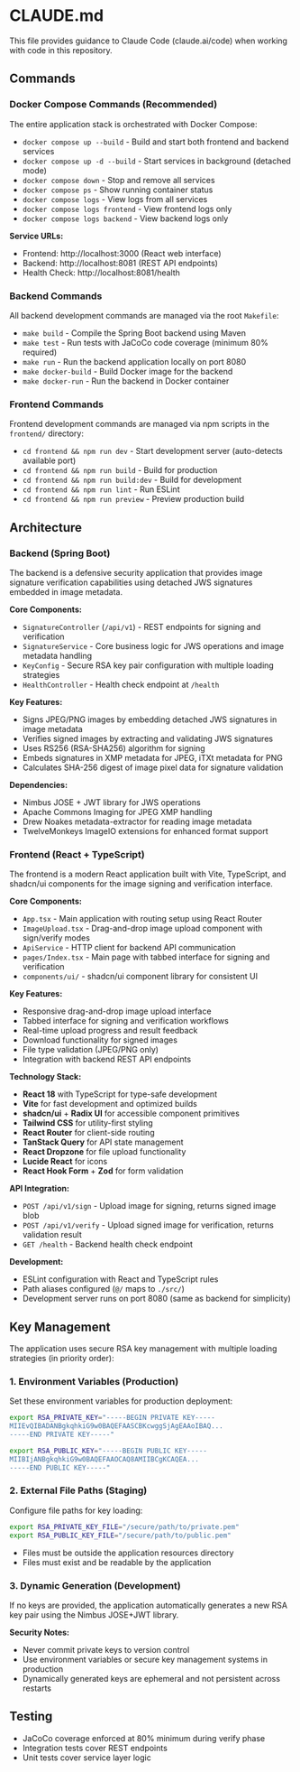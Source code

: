 # CLAUDE.md

This file provides guidance to Claude Code (claude.ai/code) when working with code in this repository.

## Commands

### Docker Compose Commands (Recommended)
The entire application stack is orchestrated with Docker Compose:

- `docker compose up --build` - Build and start both frontend and backend services
- `docker compose up -d --build` - Start services in background (detached mode)
- `docker compose down` - Stop and remove all services
- `docker compose ps` - Show running container status
- `docker compose logs` - View logs from all services
- `docker compose logs frontend` - View frontend logs only
- `docker compose logs backend` - View backend logs only

**Service URLs:**
- Frontend: http://localhost:3000 (React web interface)
- Backend: http://localhost:8081 (REST API endpoints)
- Health Check: http://localhost:8081/health

### Backend Commands
All backend development commands are managed via the root `Makefile`:

- `make build` - Compile the Spring Boot backend using Maven
- `make test` - Run tests with JaCoCo code coverage (minimum 80% required)
- `make run` - Run the backend application locally on port 8080
- `make docker-build` - Build Docker image for the backend
- `make docker-run` - Run the backend in Docker container

### Frontend Commands
Frontend development commands are managed via npm scripts in the `frontend/` directory:

- `cd frontend && npm run dev` - Start development server (auto-detects available port)
- `cd frontend && npm run build` - Build for production
- `cd frontend && npm run build:dev` - Build for development
- `cd frontend && npm run lint` - Run ESLint
- `cd frontend && npm run preview` - Preview production build

## Architecture

### Backend (Spring Boot)
The backend is a defensive security application that provides image signature verification capabilities using detached JWS signatures embedded in image metadata.

**Core Components:**
- `SignatureController` (`/api/v1`) - REST endpoints for signing and verification
- `SignatureService` - Core business logic for JWS operations and image metadata handling
- `KeyConfig` - Secure RSA key pair configuration with multiple loading strategies
- `HealthController` - Health check endpoint at `/health`

**Key Features:**
- Signs JPEG/PNG images by embedding detached JWS signatures in image metadata
- Verifies signed images by extracting and validating JWS signatures
- Uses RS256 (RSA-SHA256) algorithm for signing
- Embeds signatures in XMP metadata for JPEG, iTXt metadata for PNG
- Calculates SHA-256 digest of image pixel data for signature validation

**Dependencies:**
- Nimbus JOSE + JWT library for JWS operations
- Apache Commons Imaging for JPEG XMP handling
- Drew Noakes metadata-extractor for reading image metadata
- TwelveMonkeys ImageIO extensions for enhanced format support

### Frontend (React + TypeScript)
The frontend is a modern React application built with Vite, TypeScript, and shadcn/ui components for the image signing and verification interface.

**Core Components:**
- `App.tsx` - Main application with routing setup using React Router
- `ImageUpload.tsx` - Drag-and-drop image upload component with sign/verify modes
- `ApiService` - HTTP client for backend API communication
- `pages/Index.tsx` - Main page with tabbed interface for signing and verification
- `components/ui/` - shadcn/ui component library for consistent UI

**Key Features:**
- Responsive drag-and-drop image upload interface
- Tabbed interface for signing and verification workflows
- Real-time upload progress and result feedback
- Download functionality for signed images
- File type validation (JPEG/PNG only)
- Integration with backend REST API endpoints

**Technology Stack:**
- **React 18** with TypeScript for type-safe development
- **Vite** for fast development and optimized builds
- **shadcn/ui** + **Radix UI** for accessible component primitives
- **Tailwind CSS** for utility-first styling
- **React Router** for client-side routing
- **TanStack Query** for API state management
- **React Dropzone** for file upload functionality
- **Lucide React** for icons
- **React Hook Form** + **Zod** for form validation

**API Integration:**
- `POST /api/v1/sign` - Upload image for signing, returns signed image blob
- `POST /api/v1/verify` - Upload signed image for verification, returns validation result
- `GET /health` - Backend health check endpoint

**Development:**
- ESLint configuration with React and TypeScript rules
- Path aliases configured (`@/` maps to `./src/`)
- Development server runs on port 8080 (same as backend for simplicity)

## Key Management

The application uses secure RSA key management with multiple loading strategies (in priority order):

### 1. Environment Variables (Production)
Set these environment variables for production deployment:
```bash
export RSA_PRIVATE_KEY="-----BEGIN PRIVATE KEY-----
MIIEvQIBADANBgkqhkiG9w0BAQEFAASCBKcwggSjAgEAAoIBAQ...
-----END PRIVATE KEY-----"

export RSA_PUBLIC_KEY="-----BEGIN PUBLIC KEY-----
MIIBIjANBgkqhkiG9w0BAQEFAAOCAQ8AMIIBCgKCAQEA...
-----END PUBLIC KEY-----"
```

### 2. External File Paths (Staging)
Configure file paths for key loading:
```bash
export RSA_PRIVATE_KEY_FILE="/secure/path/to/private.pem"
export RSA_PUBLIC_KEY_FILE="/secure/path/to/public.pem"
```
- Files must be outside the application resources directory
- Files must exist and be readable by the application

### 3. Dynamic Generation (Development)
If no keys are provided, the application automatically generates a new RSA key pair using the Nimbus JOSE+JWT library.

**Security Notes:**
- Never commit private keys to version control
- Use environment variables or secure key management systems in production
- Dynamically generated keys are ephemeral and not persistent across restarts

## Testing
- JaCoCo coverage enforced at 80% minimum during verify phase
- Integration tests cover REST endpoints
- Unit tests cover service layer logic